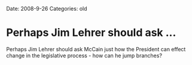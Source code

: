 Date: 2008-9-26
Categories: old

# Perhaps Jim Lehrer should ask ...

Perhaps Jim Lehrer should ask McCain just how the President can effect change in the legislative process - how can he jump branches?
